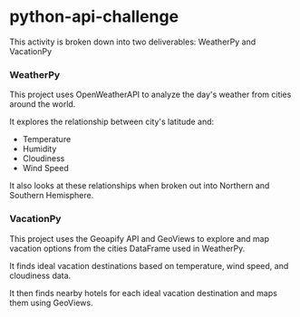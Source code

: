 # python-api-challenge
This activity is broken down into two deliverables: WeatherPy and VacationPy

### WeatherPy
This project uses OpenWeatherAPI to analyze the day's weather from cities around the world. 

It explores the relationship between city's latitude and:
* Temperature
* Humidity
* Cloudiness
* Wind Speed

It also looks at these relationships when broken out into Northern and Southern Hemisphere.

### VacationPy
This project uses the Geoapify API and GeoViews to explore and map vacation options from the cities DataFrame used in WeatherPy.

It finds ideal vacation destinations based on temperature, wind speed, and cloudiness data.

It then finds nearby hotels for each ideal vacation destination and maps them using GeoViews.